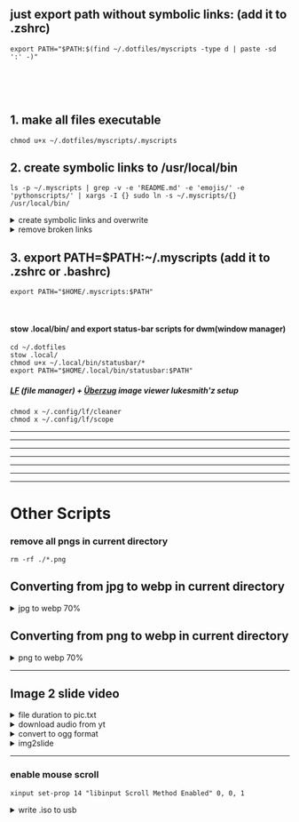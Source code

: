 ## just export path without symbolic links: (add it to .zshrc)
```
export PATH="$PATH:$(find ~/.dotfiles/myscripts -type d | paste -sd ':' -)"
```

<br><br><br>

## 1. make all files executable
```
chmod u+x ~/.dotfiles/myscripts/.myscripts
```

## 2. create symbolic links to /usr/local/bin
```
ls -p ~/.myscripts | grep -v -e 'README.md' -e 'emojis/' -e 'pythonscripts/' | xargs -I {} sudo ln -s ~/.myscripts/{} /usr/local/bin/
```
<details><summary>create symbolic links and overwrite</summary>
  
```
sudo sh -c 'for file in *; do ln -sf "$(realpath "$file")" "/usr/local/bin/$file"; done'
```
</details>

<details><summary>remove broken links</summary>

```
find /usr/local/bin -xtype l ! -exec test -e {} \; -delete
```
</details>

## 3. export PATH=$PATH:~/.myscripts (add it to .zshrc or .bashrc)
```
export PATH="$HOME/.myscripts:$PATH"
```
<br>

#### stow .local/bin/ and export status-bar scripts for dwm(window manager)
```
cd ~/.dotfiles
stow .local/
chmod u+x ~/.local/bin/statusbar/*
export PATH="$HOME/.local/bin/statusbar:$PATH"
```

##### [LF](https://github.com/gokcehan/lf) (file manager) + [Überzug](https://github.com/ueber-devel/ueberzug) image viewer lukesmith'z setup
```
chmod x ~/.config/lf/cleaner
chmod x ~/.config/lf/scope
```

---
---
---
---
---
---
---


# Other Scripts

### remove all pngs in current directory

```
rm -rf ./*.png
```

## Converting from jpg to webp in current directory
<details><summary>jpg to webp 70%</summary>

```bash
for file in ./*.jpg; do cwebp "$file" -q 70 -o "${file%.jpg}.webp"; done
```

</details>


## Converting from png to webp in current directory
<details><summary>png to webp 70%</summary>

```bash
for file in ./*.png; do cwebp "$file" -q 70 -o "${file%.png}.webp"; done
```

</details>

<hr />

## Image 2 slide video

<details><summary>file duration to pic.txt</summary>

```bash
for f in *.webp ; do echo "file '$f'\nduration 1" ; done > pics.txtfor f in *.webp ; do echo "file '$f'\nduration 1" ; done > pics.txt
```

</details>

<details><summary>download audio from yt</summary>

```bash
yt-dlp -f bestaudio "https://www.youtube.com/watch?v=somevideoid"
```

</details>


<details><summary>convert to ogg format</summary>

```bash
ffmpeg -i music.webm music.ogg
```

</details>

<details><summary>img2slide</summary>

```bash
ffmpeg -f concat -safe 0 -i pics.txt -i music.ogg -vf "scale=min(iw\,1920):min(ih\,1080):force_original_aspect_ratio=decrease,pad=1920:1080:(1920-iw)/2:(1080-ih)/2:black" -c:v libx264 -crf 18 -r 30 -shortest -y ./output.mp4
```

</details>
<hr />

### enable mouse scroll

```
xinput set-prop 14 "libinput Scroll Method Enabled" 0, 0, 1
```

<details><summary>write .iso to usb</summary>


```
dd if=archlinux-2024.iso of=/dev/sdb status=progress
```

</details>
